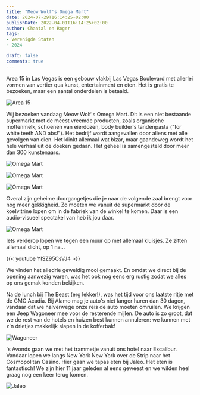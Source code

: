 ```yaml
---
title: "Meow Wolf's Omega Mart"
date: 2024-07-29T16:14:25+02:00
publishDate: 2022-04-01T16:14:25+02:00
author: Chantal en Roger
tags:
- Verenigde Staten
- 2024

draft: false
comments: true
---
```


Area 15 in Las Vegas is een gebouw vlakbij Las Vegas Boulevard met allerlei vormen van vertier qua kunst, entertainment en eten. Het is gratis te bezoeken, maar een aantal onderdelen is betaald.

![Area 15](./images/IMG_5354.jpg)

Wij bezoeken vandaag Meow Wolf's Omega Mart. Dit is een niet bestaande supermarkt met de meest vreemde producten, zoals organische mottenmelk, schoenen van eierdozen, body builder's tandenpasta ("for white teeth AND abs!"). Het bedrijf wordt aangevallen door aliens met alle gevolgen van dien. Het klinkt allemaal wat bizar, maar gaandeweg wordt het hele verhaal uit de doeken gedaan. Het geheel is samengesteld door meer dan 300 kunstenaars.

![Omega Mart](./images/IMG_5353.jpg)

![Omega Mart](./images/IMG_5330.jpg)

![Omega Mart](./images/IMG_5331.jpg)

Overal zijn geheime doorgangetjes die je naar de volgende zaal brengt voor nog meer gekkigheid. Zo moeten we vanuit de supermarkt door de koelvitrine lopen om in de fabriek van de winkel te komen. Daar is een audio-visueel spectakel van heb ik jou daar.

![Omega Mart](./images/IMG_9855.jpg)

Iets verderop lopen we tegen een muur op met allemaal kluisjes. Ze zitten allemaal dicht, op 1 na...

{{< youtube YISZ95CsVJ4 >}}

We vinden het alledrie geweldig mooi gemaakt. En omdat we direct bij de opening aanwezig waren, was het ook nog eens erg rustig zodat we alles op ons gemak konden bekijken.

Na de lunch bij The Beast (erg lekker!), was het tijd voor ons laatste ritje met de GMC Acadia. Bij Alamo mag je auto's niet langer huren dan 30 dagen, vandaar dat we halverwege onze reis de auto moeten omruilen. We krijgen een Jeep Wagoneer mee voor de resterende mijlen. De auto is zo groot, dat we de rest van de hotels en huizen best kunnen annuleren: we kunnen met z'n drietjes makkelijk slapen in de kofferbak!

![Wagoneer](./images/IMG_5359.jpg)

's Avonds gaan we met het trammetje vanuit ons hotel naar Excalibur. Vandaar lopen we langs New York New York over de Strip naar het Cosmopolitan Casino. Hier gaan we tapas eten bij Jaleo. Het eten is fantastisch! We zijn hier 11 jaar geleden al eens geweest en we wilden heel graag nog een keer terug komen.

![Jaleo](./images/IMG_5365.jpg)
